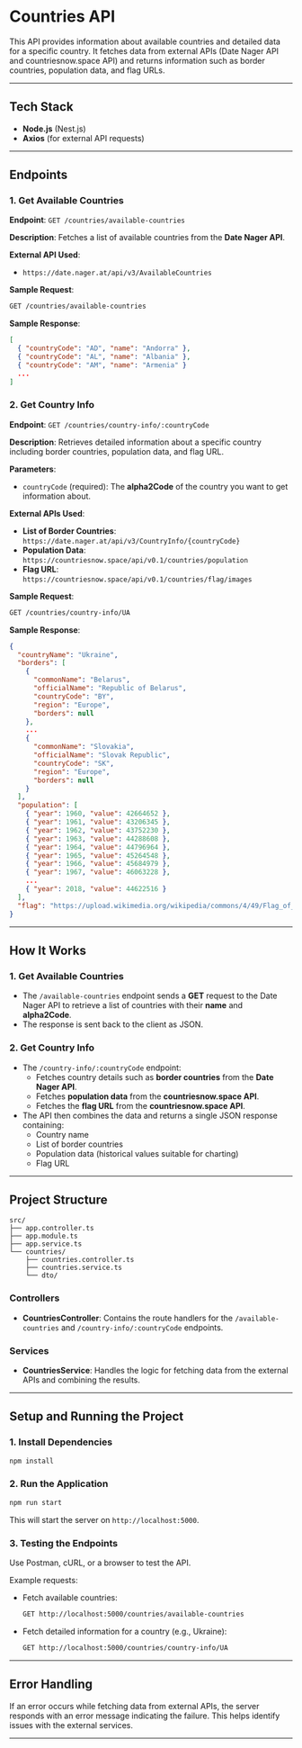 # Countries API

This API provides information about available countries and detailed data for a specific country. It fetches data from external APIs (Date Nager API and countriesnow.space API) and returns information such as border countries, population data, and flag URLs.

---

## Tech Stack

- **Node.js** (Nest.js)
- **Axios** (for external API requests)

---

## Endpoints

### 1. Get Available Countries

**Endpoint**: `GET /countries/available-countries`

**Description**: Fetches a list of available countries from the **Date Nager API**.

**External API Used**:

- `https://date.nager.at/api/v3/AvailableCountries`

**Sample Request**:

```bash
GET /countries/available-countries
```

**Sample Response**:

```json
[
  { "countryCode": "AD", "name": "Andorra" },
  { "countryCode": "AL", "name": "Albania" },
  { "countryCode": "AM", "name": "Armenia" }
  ...
]
```

### 2. Get Country Info

**Endpoint**: `GET /countries/country-info/:countryCode`

**Description**: Retrieves detailed information about a specific country including border countries, population data, and flag URL.

**Parameters**:

- `countryCode` (required): The **alpha2Code** of the country you want to get information about.

**External APIs Used**:

- **List of Border Countries**:  
  `https://date.nager.at/api/v3/CountryInfo/{countryCode}`
- **Population Data**:  
  `https://countriesnow.space/api/v0.1/countries/population`
- **Flag URL**:  
  `https://countriesnow.space/api/v0.1/countries/flag/images`

**Sample Request**:

```bash
GET /countries/country-info/UA
```

**Sample Response**:

```json
{
  "countryName": "Ukraine",
  "borders": [
    {
      "commonName": "Belarus",
      "officialName": "Republic of Belarus",
      "countryCode": "BY",
      "region": "Europe",
      "borders": null
    },
    ...
    {
      "commonName": "Slovakia",
      "officialName": "Slovak Republic",
      "countryCode": "SK",
      "region": "Europe",
      "borders": null
    }
  ],
  "population": [
    { "year": 1960, "value": 42664652 },
    { "year": 1961, "value": 43206345 },
    { "year": 1962, "value": 43752230 },
    { "year": 1963, "value": 44288608 },
    { "year": 1964, "value": 44796964 },
    { "year": 1965, "value": 45264548 },
    { "year": 1966, "value": 45684979 },
    { "year": 1967, "value": 46063228 },
    ...
    { "year": 2018, "value": 44622516 }
  ],
  "flag": "https://upload.wikimedia.org/wikipedia/commons/4/49/Flag_of_Ukraine.svg"
}
```

---

## How It Works

### 1. **Get Available Countries**

- The `/available-countries` endpoint sends a **GET** request to the Date Nager API to retrieve a list of countries with their **name** and **alpha2Code**.
- The response is sent back to the client as JSON.

### 2. **Get Country Info**

- The `/country-info/:countryCode` endpoint:
  - Fetches country details such as **border countries** from the **Date Nager API**.
  - Fetches **population data** from the **countriesnow.space API**.
  - Fetches the **flag URL** from the **countriesnow.space API**.
- The API then combines the data and returns a single JSON response containing:
  - Country name
  - List of border countries
  - Population data (historical values suitable for charting)
  - Flag URL

---

## Project Structure

```
src/
├── app.controller.ts
├── app.module.ts
├── app.service.ts
└── countries/
    ├── countries.controller.ts
    ├── countries.service.ts
    └── dto/
```

### Controllers

- **CountriesController**: Contains the route handlers for the `/available-countries` and `/country-info/:countryCode` endpoints.

### Services

- **CountriesService**: Handles the logic for fetching data from the external APIs and combining the results.

---

## Setup and Running the Project

### 1. Install Dependencies

```bash
npm install
```

### 2. Run the Application

```bash
npm run start
```

This will start the server on `http://localhost:5000`.

### 3. Testing the Endpoints

Use Postman, cURL, or a browser to test the API.

Example requests:

- Fetch available countries:
  ```bash
  GET http://localhost:5000/countries/available-countries
  ```
- Fetch detailed information for a country (e.g., Ukraine):
  ```bash
  GET http://localhost:5000/countries/country-info/UA
  ```

---

## Error Handling

If an error occurs while fetching data from external APIs, the server responds with an error message indicating the failure. This helps identify issues with the external services.

---
